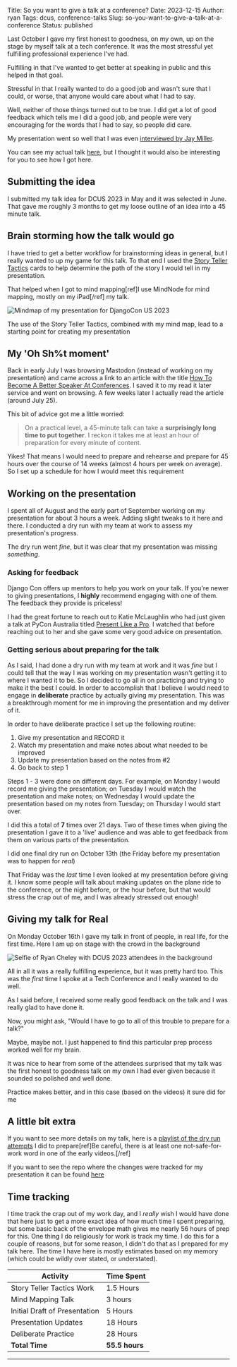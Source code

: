 Title: So you want to give a talk at a conference?
Date: 2023-12-15
Author: ryan
Tags: dcus, conference-talks
Slug: so-you-want-to-give-a-talk-at-a-conference
Status: published

Last October I gave my first honest to goodness, on my own, up on the stage by myself talk at a tech conference. It was the most stressful yet fulfilling professional experience I've had.

Fulfilling in that I've wanted to get better at speaking in public and this helped in that goal.

Stressful in that I really wanted to do a good job and wasn't sure that I could, or worse, that anyone would care about what I had to say.

Well, neither of those things turned out to be true. I did get a lot of good feedback which tells me I did a good job, and people were very encouraging for the words that I had to say, so people did care.

My presentation went so well that I was even [interviewed by Jay Miller](https://youtu.be/WkeRI7LkBeY?si=gIgeMODD3aQJsfvX).

You can see my actual talk [here](https://youtu.be/VPldDxuJDsg?si=r2ob3j4zIeYZY7tO), but I thought it would also be interesting for you to see how I got here.

## Submitting the idea

I submitted my talk idea for DCUS 2023 in May and it was selected in June. That gave me roughly 3 months to get my loose outline of an idea into a 45 minute talk.

## Brain storming how the talk would go

I have tried to get a better workflow for brainstorming ideas in general, but I really wanted to up my game for this talk. To that end I used the [Story Teller Tactics](https://pipdecks.com/pages/storyteller-tactics-card-deck) cards to help determine the path of the story I would tell in my presentation.

That helped when I got to mind mapping[ref]I use MindNode for mind mapping, mostly on my iPad[/ref] my talk.

![Mindmap of my presentation for DjangoCon US 2023]({static}/images/dcus_2023_mindmap.png)

The use of the Story Teller Tactics, combined with my mind map, lead to a starting point for creating my presentation

## My 'Oh Sh%t moment'

Back in early July I was browsing Mastodon (instead of working on my presentation) and came across a link to an article with the title [How To Become A Better Speaker At Conferences](https://www.smashingmagazine.com/2023/07/become-better-speaker-conferences/). I saved it to my read it later service and went on browsing. A few weeks later I actually read the article (around July 25).

This bit of advice got me a little worried:

>  On a practical level, a 45-minute talk can take a **surprisingly long time to put together**. I reckon it takes me at least an hour of preparation for every minute of content.

Yikes! That means I would need to prepare and rehearse and prepare for 45 hours over the course of 14 weeks (almost 4 hours per week on average). So I set up a schedule for how I would meet this requirement

## Working on the presentation

I spent all of August and the early part of September working on my presentation for about 3 hours a week. Adding slight tweaks to it here and there. I conducted a dry run with my team at work to assess my presentation's progress.

The dry run went *fine*, but it was clear that my presentation was missing *something*.

### Asking for feedback

Django Con offers up mentors to help you work on your talk. If you're newer to giving presentations, I **highly** recommend engaging with one of them. The feedback they provide is priceless!

I had the great fortune to reach out to Katie McLaughlin who had just given a talk at PyCon Australia titled [Present Like a Pro](https://www.youtube.com/watch?v=YMcx35RGzYM). I watched that before reaching out to her and she gave some very good advice on presentation.


### Getting serious about preparing for the talk

As I said, I had done a dry run with my team at work and it was *fine* but I could tell that the way I was working on my presentation wasn't getting it to where I wanted it to be. So I decided to go all in on practicing and trying to make it the best I could. In order to accomplish that I believe I would need to engage in **deliberate** practice by actually giving my presentation. This was a breakthrough moment for me in improving the presentation and my deliver of it.

In order to have deliberate practice I set up the following routine:

1. Give my presentation and RECORD it
2. Watch my presentation and make notes about what needed to be improved
3. Update my presentation based on the notes from #2
4. Go back to step 1

Steps 1 - 3 were done on different days. For example, on Monday I would record me giving the presentation; on Tuesday I would watch the presentation and make notes; on Wednesday I would update the presentation based on my notes from Tuesday; on Thursday I would start over.

I did this a total of **7** times over 21 days. Two of these times when giving the presentation I gave it to a 'live' audience and was able to get feedback from them on various parts of the presentation.

I did one final dry run on October 13th (the Friday before my presentation was to happen for *real*)

That Friday was the *last* time I even looked at my presentation before giving it. I know some people will talk about making updates on the plane ride to the conference, or the night before, or the hour before, but that would stress the crap out of me, and I was already stressed out enough!

## Giving my talk for Real

On Monday October 16th I gave my talk in front of people, in real life, for the first time. Here I am up on stage with the crowd in the background

![Selfie of Ryan Cheley with DCUS 2023 attendees in the background]({static}/images/DCUS2023-Crowd-Selfie.jpeg)

All in all it was a really fulfilling experience, but it was pretty hard too. This was the *first* time I spoke at a Tech Conference and I really wanted to do well.

As I said before, I received some really good feedback on the talk and I was really glad to have done it.

Now, you might ask, "Would I have to go to all of this trouble to prepare for a talk?"

Maybe, maybe not. I just happened to find this particular prep process worked well for my brain.

It was nice to hear from some of the attendees surprised that my talk was the first honest to goodness talk on my own I had ever given because it sounded so polished and well done.

Practice makes better, and in this case (based on the videos) it sure did for me

## A little bit extra

If you want to see more details on my talk, here is a [playlist of the dry run attempts](https://www.youtube.com/playlist?list=PLMHsf-A9W6iXadPsvD-7Efqo860LpFpxP) I did to prepare[ref]Be careful, there is at least one not-safe-for-work word in one of the early videos.[/ref]

If you want to see the repo where the changes were tracked for my presentation it can be found [here](https://github.com/ryancheley/djangocon-us-2023)


## Time tracking

I time track the crap out of my work day, and I *really* wish I would have done that here just to get a more exact idea of how much time I spent preparing, but some basic back of the envelope math gives me nearly 56 hours of prep for this. One thing I do religiously for work is track my time. I do this for a couple of reasons, but for some reason, I didn't do that as I prepared for my talk here. The time I have here is mostly estimates based on my memory (which could be wildly over stated, or understated).


| Activity | Time Spent |
| --- | --- |
| Story Teller Tactics Work | 1.5 Hours |
| Mind Mapping Talk | 3 hours |
| Initial Draft of Presentation    | 5 Hours |
| Presentation Updates | 18 Hours |
| Deliberate Practice | 28 Hours |
| **Total Time** | **55.5 hours** |

---
